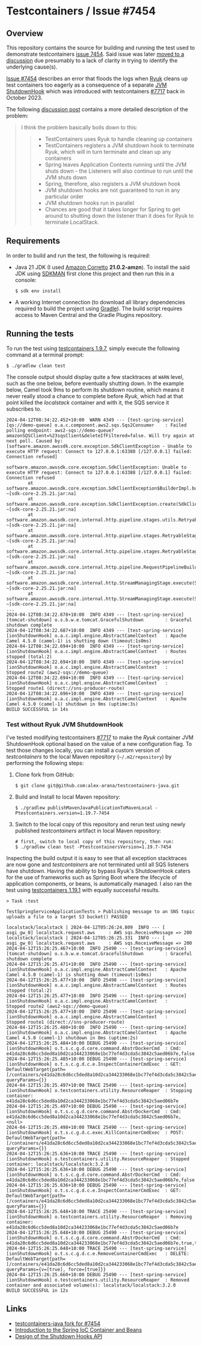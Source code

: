 # Testcontainers / Issue #7454

## Overview

This repository contains the source for building and running the test used to demonstrate testcontainers [issue 7454](https://github.com/testcontainers/testcontainers-java/discussions/7454).
Said issue was later [moved to a discussion](https://github.com/testcontainers/testcontainers-java/discussions/7454#discussioncomment-6879569) due presumably to a lack of clarity in trying
to identify the underlying cause(s).

[Issue #7454](https://github.com/testcontainers/testcontainers-java/discussions/7454) describes an error that floods the logs when [Ryuk](https://github.com/testcontainers/moby-ryuk) cleans
up test containers too eagerly as a consequence of a separate [JVM ShutdownHook](https://docs.oracle.com/javase/8/docs/technotes/guides/lang/hook-design.html) which was introduced with
testcontainers [#7717](https://github.com/testcontainers/testcontainers-java/commit/39f02190c01702fb3121b080f29c72bbdf7c78ea) back in October 2023. 

The following [discussion post](https://github.com/testcontainers/testcontainers-java/discussions/7454#discussioncomment-8111886) contains a more detailed description of the problem:

> I think the problem basically boils down to this:
> > - TestContainers uses Ryuk to handle cleaning up containers
> > - TestContainers registers a JVM shutdown hook to terminate Ryuk, which will in turn terminate and clean up any containers
> > - Spring leaves Application Contexts running until the JVM shuts down - the Listeners will also continue to run until the JVM shuts down 
> > - Spring, therefore, also registers a JVM shutdown hook 
> > - JVM shutdown hooks are not guaranteed to run in any particular order 
> > - JVM shutdown hooks run in parallel 
> > - Chances are good that it takes longer for Spring to get around to shutting down the listener than it does for Ryuk to terminate LocalStack.


## Requirements
In order to build and run the test, the following is required:

- Java 21 JDK (I used [Amazon Corretto](https://aws.amazon.com/corretto/) **21.0.2-amzn**). To install the said JDK using [SDKMAN](https://sdkman.io/) first clone this project and 
  then run this in a console:
  ```shell
  $ sdk env install
  ```
- A working Internet connection (to download all library dependencies required to build the project using [Gradle](https://gradle.org/)). The build script requires access to Maven Central
  and the Gradle Plugins repository.


## Running the tests

To run the test using [testcontainers 1.9.7](https://github.com/testcontainers/testcontainers-java/releases/tag/1.19.7), simply execute the following command at a terminal prompt:
```shell
$ ./gradlew clean test
```

The console output should display quite a few stacktraces at `WARN` level, such as the one below, before eventually shutting down. In the example below,
Camel took 9ms to perform its shutdown routine, which means it never really stood a chance to complete before _Ryuk_, which had at that point killed the
_localstack_ container and with it, the SQS service it subscribes to.

```shell
2024-04-12T08:34:22.452+10:00  WARN 4349 --- [test-spring-service] [qs://demo-queue] o.a.c.component.aws2.sqs.Sqs2Consumer    : Failed polling endpoint: aws2-sqs://demo-queue?amazonSQSClient=%23sqsClient&deleteIfFiltered=false. Will try again at next poll. Caused by: [software.amazon.awssdk.core.exception.SdkClientException - Unable to execute HTTP request: Connect to 127.0.0.1:63388 [/127.0.0.1] failed: Connection refused]

software.amazon.awssdk.core.exception.SdkClientException: Unable to execute HTTP request: Connect to 127.0.0.1:63388 [/127.0.0.1] failed: Connection refused
        at software.amazon.awssdk.core.exception.SdkClientException$BuilderImpl.build(SdkClientException.java:111) ~[sdk-core-2.25.21.jar:na]
        at software.amazon.awssdk.core.exception.SdkClientException.create(SdkClientException.java:47) ~[sdk-core-2.25.21.jar:na]
        at software.amazon.awssdk.core.internal.http.pipeline.stages.utils.RetryableStageHelper.setLastException(RetryableStageHelper.java:223) ~[sdk-core-2.25.21.jar:na]
        at software.amazon.awssdk.core.internal.http.pipeline.stages.RetryableStage.execute(RetryableStage.java:83) ~[sdk-core-2.25.21.jar:na]
        at software.amazon.awssdk.core.internal.http.pipeline.stages.RetryableStage.execute(RetryableStage.java:36) ~[sdk-core-2.25.21.jar:na]
        at software.amazon.awssdk.core.internal.http.pipeline.RequestPipelineBuilder$ComposingRequestPipelineStage.execute(RequestPipelineBuilder.java:206) ~[sdk-core-2.25.21.jar:na]
        at software.amazon.awssdk.core.internal.http.StreamManagingStage.execute(StreamManagingStage.java:56) ~[sdk-core-2.25.21.jar:na]
        at software.amazon.awssdk.core.internal.http.StreamManagingStage.execute(StreamManagingStage.java:36) ~[sdk-core-2.25.21.jar:na]
...
2024-04-12T08:34:22.678+10:00  INFO 4349 --- [test-spring-service] [tomcat-shutdown] o.s.b.w.e.tomcat.GracefulShutdown        : Graceful shutdown complete
2024-04-12T08:34:22.687+10:00  INFO 4349 --- [test-spring-service] [ionShutdownHook] o.a.c.impl.engine.AbstractCamelContext   : Apache Camel 4.5.0 (camel-1) is shutting down (timeout:1s0ms)
2024-04-12T08:34:22.694+10:00  INFO 4349 --- [test-spring-service] [ionShutdownHook] o.a.c.impl.engine.AbstractCamelContext   : Routes stopped (total:2)
2024-04-12T08:34:22.694+10:00  INFO 4349 --- [test-spring-service] [ionShutdownHook] o.a.c.impl.engine.AbstractCamelContext   :     Stopped route2 (aws2-sqs://demo-queue)
2024-04-12T08:34:22.694+10:00  INFO 4349 --- [test-spring-service] [ionShutdownHook] o.a.c.impl.engine.AbstractCamelContext   :     Stopped route1 (direct://sns-producer-route)
2024-04-12T08:34:22.696+10:00  INFO 4349 --- [test-spring-service] [ionShutdownHook] o.a.c.impl.engine.AbstractCamelContext   : Apache Camel 4.5.0 (camel-1) shutdown in 9ms (uptime:3s)
BUILD SUCCESSFUL in 14s
```

### Test without Ryuk JVM ShutdownHook

I've tested modifying testcontainers [#7717](https://github.com/testcontainers/testcontainers-java/commit/39f02190c01702fb3121b080f29c72bbdf7c78ea) to make the _Ryuk_ container JVM ShutdownHook optional based on the
value of a new configuration flag. To test those changes locally, you can install a custom version of _testcontainers_ to the local Maven repository (`~/.m2/repository`) by performing the following steps:
1. Clone fork from GitHub:
   ```shell
   $ git clone git@github.com:alex-arana/testcontainers-java.git
   ```
2. Build and Install to local Maven repository:
   ```shell
   $ ./gradlew publishMavenJavaPublicationToMavenLocal -Ptestcontainers.version=1.19.7-7454
   ```
3. Switch to the local copy of this repository and rerun test using newly published _testcontainers_ artifact in local Maven repository:
   ```shell
   # first, switch to local copy of this repository, then run:
   $ ./gradlew clean test -PtestcontainersVersion=1.19.7-7454
   ```

Inspecting the build output it is easy to see that all exception stacktraces are now gone and _testcontainers_ are not terminated until all SQS listeners have shutdown. Having the ability to bypass Ryuk's ShutdownHook
caters for the use of frameworks such as Spring Boot where the lifecycle of application components, or beans, is automatically managed. I also ran the test using [testcontainers 1.19.1](https://github.com/testcontainers/testcontainers-java/releases/tag/1.19.1)
with equally successful results.

```shell
> Task :test

TestSpringServiceApplicationTests > Publishing message to an SNS topic uploads a file to a target S3 bucket() PASSED

localstack/localstack | 2024-04-12T05:26:24.809  INFO --- [   asgi_gw_0] localstack.request.aws     : AWS sqs.ReceiveMessage => 200
localstack/localstack | 2024-04-12T05:26:25.331  INFO --- [   asgi_gw_0] localstack.request.aws     : AWS sqs.ReceiveMessage => 200
2024-04-12T15:26:25.467+10:00  INFO 25490 --- [test-spring-service] [tomcat-shutdown] o.s.b.w.e.tomcat.GracefulShutdown        : Graceful shutdown complete
2024-04-12T15:26:25.471+10:00  INFO 25490 --- [test-spring-service] [ionShutdownHook] o.a.c.impl.engine.AbstractCamelContext   : Apache Camel 4.5.0 (camel-1) is shutting down (timeout:1s0ms)
2024-04-12T15:26:25.477+10:00  INFO 25490 --- [test-spring-service] [ionShutdownHook] o.a.c.impl.engine.AbstractCamelContext   : Routes stopped (total:2)
2024-04-12T15:26:25.477+10:00  INFO 25490 --- [test-spring-service] [ionShutdownHook] o.a.c.impl.engine.AbstractCamelContext   :     Stopped route2 (aws2-sqs://demo-queue)
2024-04-12T15:26:25.477+10:00  INFO 25490 --- [test-spring-service] [ionShutdownHook] o.a.c.impl.engine.AbstractCamelContext   :     Stopped route1 (direct://sns-producer-route)
2024-04-12T15:26:25.480+10:00  INFO 25490 --- [test-spring-service] [ionShutdownHook] o.a.c.impl.engine.AbstractCamelContext   : Apache Camel 4.5.0 (camel-1) shutdown in 8ms (uptime:2s)
2024-04-12T15:26:25.484+10:00 DEBUG 25490 --- [test-spring-service] [ionShutdownHook] o.t.s.c.g.d.core.command.AbstrDockerCmd  : Cmd: e41da28c6d6cc5ded8a10d2ca344233068e1bc77ef4d3cda5c3842c5aed06b7e,false
2024-04-12T15:26:25.485+10:00 DEBUG 25490 --- [test-spring-service] [ionShutdownHook] o.t.s.c.g.d.c.e.InspectContainerCmdExec  : GET: DefaultWebTarget{path=[/containers/e41da28c6d6cc5ded8a10d2ca344233068e1bc77ef4d3cda5c3842c5aed06b7e/json], queryParams={}}
2024-04-12T15:26:25.497+10:00 TRACE 25490 --- [test-spring-service] [ionShutdownHook] o.testcontainers.utility.ResourceReaper  : Stopping container: e41da28c6d6cc5ded8a10d2ca344233068e1bc77ef4d3cda5c3842c5aed06b7e
2024-04-12T15:26:25.497+10:00 DEBUG 25490 --- [test-spring-service] [ionShutdownHook] o.t.s.c.g.d.core.command.AbstrDockerCmd  : Cmd: e41da28c6d6cc5ded8a10d2ca344233068e1bc77ef4d3cda5c3842c5aed06b7e,<null>
2024-04-12T15:26:25.498+10:00 TRACE 25490 --- [test-spring-service] [ionShutdownHook] o.t.s.c.g.d.c.exec.KillContainerCmdExec  : POST: DefaultWebTarget{path=[/containers/e41da28c6d6cc5ded8a10d2ca344233068e1bc77ef4d3cda5c3842c5aed06b7e/kill], queryParams={}}
2024-04-12T15:26:25.636+10:00 TRACE 25490 --- [test-spring-service] [ionShutdownHook] o.testcontainers.utility.ResourceReaper  : Stopped container: localstack/localstack:3.2.0
2024-04-12T15:26:25.636+10:00 DEBUG 25490 --- [test-spring-service] [ionShutdownHook] o.t.s.c.g.d.core.command.AbstrDockerCmd  : Cmd: e41da28c6d6cc5ded8a10d2ca344233068e1bc77ef4d3cda5c3842c5aed06b7e,false
2024-04-12T15:26:25.636+10:00 DEBUG 25490 --- [test-spring-service] [ionShutdownHook] o.t.s.c.g.d.c.e.InspectContainerCmdExec  : GET: DefaultWebTarget{path=[/containers/e41da28c6d6cc5ded8a10d2ca344233068e1bc77ef4d3cda5c3842c5aed06b7e/json], queryParams={}}
2024-04-12T15:26:25.648+10:00 TRACE 25490 --- [test-spring-service] [ionShutdownHook] o.testcontainers.utility.ResourceReaper  : Removing container: e41da28c6d6cc5ded8a10d2ca344233068e1bc77ef4d3cda5c3842c5aed06b7e
2024-04-12T15:26:25.648+10:00 DEBUG 25490 --- [test-spring-service] [ionShutdownHook] o.t.s.c.g.d.core.command.AbstrDockerCmd  : Cmd: e41da28c6d6cc5ded8a10d2ca344233068e1bc77ef4d3cda5c3842c5aed06b7e,true,true
2024-04-12T15:26:25.648+10:00 TRACE 25490 --- [test-spring-service] [ionShutdownHook] o.t.s.c.g.d.c.e.RemoveContainerCmdExec   : DELETE: DefaultWebTarget{path=[/containers/e41da28c6d6cc5ded8a10d2ca344233068e1bc77ef4d3cda5c3842c5aed06b7e], queryParams={v=[true], force=[true]}}
2024-04-12T15:26:25.660+10:00 DEBUG 25490 --- [test-spring-service] [ionShutdownHook] o.testcontainers.utility.ResourceReaper  : Removed container and associated volume(s): localstack/localstack:3.2.0
BUILD SUCCESSFUL in 12s
```

## Links

- [testcontainers-java fork for #7454](https://github.com/alex-arana/testcontainers-java)
- [Introduction to the Spring IoC Container and Beans](https://docs.spring.io/spring-framework/reference/core/beans/introduction.html)
- [Design of the Shutdown Hooks API](https://docs.oracle.com/javase/8/docs/technotes/guides/lang/hook-design.html)
